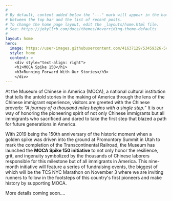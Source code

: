 ```yaml
---
#
# By default, content added below the "---" mark will appear in the home page
# between the top bar and the list of recent posts.
# To change the home page layout, edit the _layouts/home.html file.
# See: https://jekyllrb.com/docs/themes/#overriding-theme-defaults
#
layout: home
hero:
  image: https://user-images.githubusercontent.com/41637129/53459326-5cf12380-3a07-11e9-9131-0068ee8fe49d.png
  style: home
  content: >
    <div style="text-align: right">
    <h1>MOCA Spike 150</h1>
    <h3>Running Forward With Our Stories</h3>
    </div>
---
```


At the Museum of Chinese in America (MOCA), a national cultural institution that tells the untold stories in the making of America through the lens of the Chinese immigrant experience, visitors are greeted with the Chinese proverb: *“A journey of a thousand miles begins with a single step.”* It is our way of honoring the pioneering spirit of not only Chinese immigrants but all immigrants who sacrificed and dared to take the first step that blazed a path for future generations in America.

With 2019 being the 150th anniversary of the historic moment when a golden spike was driven into the ground at Promontory Summit in Utah to mark the completion of the Transcontinental Railroad, the Museum has launched the **MOCA Spike 150 initiative** to not only honor the resilience, grit, and ingenuity symbolized by the thousands of Chinese laborers responsible for this milestone but of all immigrants in America. This nine-month initiative will feature a series of fundraising events, the biggest of which will be the TCS NYC Marathon on November 3 where we are inviting runners to follow in the footsteps of this country's first pioneers and make history by supporting MOCA.

More details coming soon....
